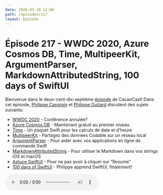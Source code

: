 ```yaml
---
date: 2020-03-10 12:00
path: /episodes/217
layout: Episode
---
```

# Épisode 217 - WWDC 2020, Azure Cosmos DB, Time, MultipeerKit, ArgumentParser, MarkdownAttributedString, 100 days of SwiftUI
<p>Bienvenue dans le deux-cent-dix-septi&egrave;me&nbsp;<a href="https://cacaocast.com/media/cacaocast_217.mp3" title="CacaoCast Episode 217">épisode</a> de CacaoCast! Dans cet épisode, <a href="http://www.twitter.com/philippec" title="Philippe Casgrain sur Twitter">Philippe Casgrain</a> et <a href="http://www.twitter.com/philippeguitard" title="Philippe Guitard sur Twitter">Philippe Guitard</a> discutent des sujets suivants:</p>
<ul>
<li><a href="https://www.isitcanceledyet.com" title="WWDC 2020">WWDC 2020</a> - Conférence annulée?</li>
<li><a href="https://devblogs.microsoft.com/cosmosdb/build-apps-for-free-with-azure-cosmos-db-free-tier/" title="Azure Cosmos DB">Azure Cosmos DB</a> - Maintenant gratuit au premier niveau</li>
<li><a href="https://davedelong.com/blog/2020/02/29/introducing-time/" title="Time">Time</a> - Un paquet Swift pour les calculs de date et d’heure</li>
<li><a href="https://github.com/insidegui/MultipeerKit" title="MultipeerKit">MultipeerKit</a> - Partagez des données Codable sur un réseau local</li>
<li><a href="https://swift.org/blog/argument-parser/" title="ArgumentParser">ArgumentParser</a> - Pour aider avec vos applications en ligne de commande Swift</li>
<li><a href="https://github.com/chockenberry/MarkdownAttributedString" title="MarkdownAttributedString">MarkdownAttributedString</a> - Pour utiliser le Markdown dans vos strings iOS et macOS</li>
<li><a href="https://twitter.com/Lascorbe/status/1232262092587225088" title="Astuce SwiftUI">Astuce SwiftUI</a> - Pour ne pas avoir à cliquer sur “Resume”</li>
<li><a href="https://www.hackingwithswift.com/100/swiftui" title="100 days of SwiftUI">100 days of SwiftUI</a> - Philippe apprend SwiftUI, finalement!</li>
</ul>
<p><audio controls><source src="https://cacaocast.com/media/cacaocast_217.mp3" type="audio/mpeg"><source src="https://cacaocast.com/media/cacaocast_217.mp3" type="audio/mp4">Votre navigateur ne supporte pas l'élément audio / Your browser does not support the audio element.</audio></p>
